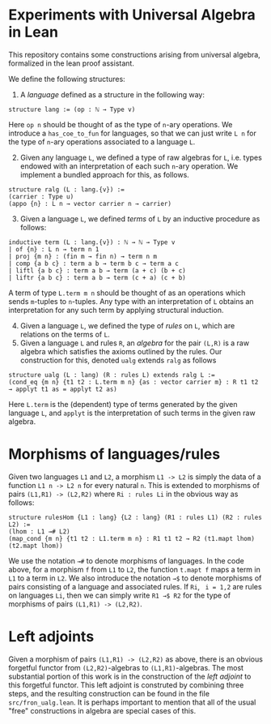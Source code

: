 # Experiments with Universal Algebra in Lean

This repository contains some constructions arising from universal algebra, formalized in the lean proof assistant.

We define the following structures:
1. A *language* defined as a structure in the following way:
  ```lean
  structure lang := (op : ℕ → Type v)
  ```
  Here `op n` should be thought of as the type of `n`-ary operations.
  We introduce a `has_coe_to_fun` for languages, so that we can just write `L n` for the type of `n`-ary operations associated to a language `L`.
 
2. Given any language `L`, we defined a type of raw algebras for `L`, i.e. types endowed with an interpretation of each such `n`-ary operation.
  We implement a bundled approach for this, as follows.
  ```lean
  structure ralg (L : lang.{v}) :=
  (carrier : Type u)
  (appo {n} : L n → vector carrier n → carrier)
  ```
3. Given a language `L`, we defined *terms* of `L` by an inductive procedure as follows:
  ```lean
  inductive term (L : lang.{v}) : ℕ → ℕ → Type v
  | of {n} : L n → term n 1
  | proj {m n} : (fin m → fin n) → term n m
  | comp {a b c} : term a b → term b c → term a c
  | liftl {a b c} : term a b → term (a + c) (b + c)
  | liftr {a b c} : term a b → term (c + a) (c + b)
  ```
  A term of type `L.term m n` should be thought of as an operations which sends `m`-tuples to `n`-tuples.
  Any type with an interpretation of `L` obtains an interpretation for any such term by applying structural induction.

4. Given a language `L`, we defined the type of *rules* on `L`, which are relations on the terms of `L`.
5. Given a language `L` and rules `R`, an *algebra* for the pair `(L,R)` is a raw algebra which satisfies the axioms outlined by the rules.
  Our construction for this, denoted `ualg` extends `ralg` as follows
  ```lean
  structure ualg (L : lang) (R : rules L) extends ralg L :=
  (cond_eq {m n} {t1 t2 : L.term m n} {as : vector carrier m} : R t1 t2 → applyt t1 as = applyt t2 as)
  ```
  Here `L.term` is the (dependent) type of terms generated by the given language `L`, and `applyt` is the interpretation of such terms in the given raw algebra. 

# Morphisms of languages/rules

Given two languages `L1` and `L2`, a morphism `L1 -> L2` is simply the data of a function `L1 n -> L2 n` for every natural `n`.
This is extended to morphisms of pairs `(L1,R1) -> (L2,R2)` where `Ri : rules Li` in the obvious way as follows:
```lean
structure rulesHom {L1 : lang} {L2 : lang} (R1 : rules L1) (R2 : rules L2) :=
(lhom : L1 →# L2)
(map_cond {m n} {t1 t2 : L1.term m n} : R1 t1 t2 → R2 (t1.mapt lhom) (t2.mapt lhom))
```
We use the notation `→#` to denote morphisms of languages.
In the code above, for a morphism `f` from `L1` to `L2`, the function `t.mapt f` maps a term in `L1` to a term in `L2`.
We also introduce the notation `→$` to denote morphisms of pairs consisting of a language and associated rules.
If `Ri`, ` i = 1,2` are rules on languages `Li`, then we can simply write `R1 →$ R2` for the type of morphisms of pairs `(L1,R1) -> (L2,R2)`.

# Left adjoints

Given a morphism of pairs `(L1,R1) -> (L2,R2)` as above, there is an obvious forgetful functor from `(L2,R2)`-algebras to `(L1,R1)`-algebras.
The most substantial portion of this work is in the construction of the *left adjoint* to this forgetful functor. 
This left adjoint is construted by combining three steps, and the resulting construction can be found in the file `src/fron_ualg.lean`.
It is perhaps important to mention that all of the usual "free" constructions in algebra are special cases of this.